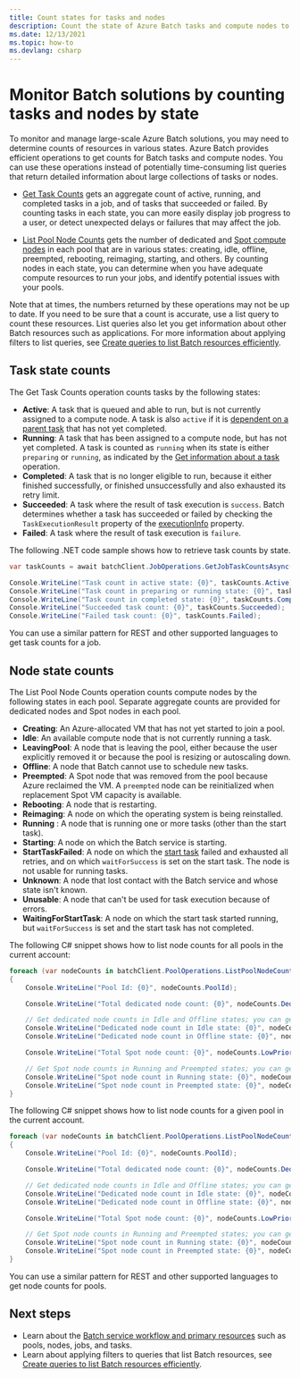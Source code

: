 ```yaml
---
title: Count states for tasks and nodes
description: Count the state of Azure Batch tasks and compute nodes to help manage and monitor Batch solutions.
ms.date: 12/13/2021
ms.topic: how-to
ms.devlang: csharp
---
```

# Monitor Batch solutions by counting tasks and nodes by state

To monitor and manage large-scale Azure Batch solutions, you may need to determine counts of resources in various states. Azure Batch provides efficient operations to get counts for Batch tasks and compute nodes. You can use these operations instead of potentially time-consuming list queries that return detailed information about large collections of tasks or nodes.

- [Get Task Counts](/rest/api/batchservice/job/gettaskcounts) gets an aggregate count of active, running, and completed tasks in a job, and of tasks that succeeded or failed. By counting tasks in each state, you can more easily display job progress to a user, or detect unexpected delays or failures that may affect the job.

- [List Pool Node Counts](/rest/api/batchservice/account/listpoolnodecounts) gets the number of dedicated and [Spot compute nodes](batch-spot-vms.md) in each pool that are in various states: creating, idle, offline, preempted, rebooting, reimaging, starting, and others. By counting nodes in each state, you can determine when you have adequate compute resources to run your jobs, and identify potential issues with your pools.

Note that at times, the numbers returned by these operations may not be up to date. If you need to be sure that a count is accurate, use a list query to count these resources. List queries also let you get information about other Batch resources such as applications. For more information about applying filters to list queries, see [Create queries to list Batch resources efficiently](batch-efficient-list-queries.md).

## Task state counts

The Get Task Counts operation counts tasks by the following states:

- **Active**: A task that is queued and able to run, but is not currently assigned to a compute node. A task is also `active` if it is [dependent on a parent task](batch-task-dependencies.md) that has not yet completed.
- **Running**: A task that has been assigned to a compute node, but has not yet completed. A task is counted as `running` when its state is either `preparing` or `running`, as indicated by the [Get information about a task](/rest/api/batchservice/task/get) operation.
- **Completed**: A task that is no longer eligible to run, because it either finished successfully, or finished unsuccessfully and also exhausted its retry limit.
- **Succeeded**: A task where the result of task execution is `success`. Batch determines whether a task has succeeded or failed by checking the `TaskExecutionResult` property of the [executionInfo](/rest/api/batchservice/task/get) property.
- **Failed**: A task where the result of task execution is `failure`.

The following .NET code sample shows how to retrieve task counts by state.

```csharp
var taskCounts = await batchClient.JobOperations.GetJobTaskCountsAsync("job-1");

Console.WriteLine("Task count in active state: {0}", taskCounts.Active);
Console.WriteLine("Task count in preparing or running state: {0}", taskCounts.Running);
Console.WriteLine("Task count in completed state: {0}", taskCounts.Completed);
Console.WriteLine("Succeeded task count: {0}", taskCounts.Succeeded);
Console.WriteLine("Failed task count: {0}", taskCounts.Failed);
```

You can use a similar pattern for REST and other supported languages to get task counts for a job.

## Node state counts

The List Pool Node Counts operation counts compute nodes by the following states in each pool. Separate aggregate counts are provided for dedicated nodes and Spot nodes in each pool.

- **Creating**: An Azure-allocated VM that has not yet started to join a pool.
- **Idle**: An available compute node that is not currently running a task.
- **LeavingPool**: A node that is leaving the pool, either because the user explicitly removed it or because the pool is resizing or autoscaling down.
- **Offline**: A node that Batch cannot use to schedule new tasks.
- **Preempted**: A Spot node that was removed from the pool because Azure reclaimed the VM. A `preempted` node can be reinitialized when replacement Spot VM capacity is available.
- **Rebooting**: A node that is restarting.
- **Reimaging**: A node on which the operating system is being reinstalled.
- **Running** : A node that is running one or more tasks (other than the start task).
- **Starting**: A node on which the Batch service is starting.
- **StartTaskFailed**: A node on which the [start task](/rest/api/batchservice/pool/add#starttask) failed and exhausted all retries, and on which `waitForSuccess` is set on the start task. The node is not usable for running tasks.
- **Unknown**: A node that lost contact with the Batch service and whose state isn't known.
- **Unusable**: A node that can't be used for task execution because of errors.
- **WaitingForStartTask**: A node on which the start task started running, but `waitForSuccess` is set and the start task has not completed.

The following C# snippet shows how to list node counts for all pools in the current account:

```csharp
foreach (var nodeCounts in batchClient.PoolOperations.ListPoolNodeCounts())
{
    Console.WriteLine("Pool Id: {0}", nodeCounts.PoolId);

    Console.WriteLine("Total dedicated node count: {0}", nodeCounts.Dedicated.Total);

    // Get dedicated node counts in Idle and Offline states; you can get additional states.
    Console.WriteLine("Dedicated node count in Idle state: {0}", nodeCounts.Dedicated.Idle);
    Console.WriteLine("Dedicated node count in Offline state: {0}", nodeCounts.Dedicated.Offline);

    Console.WriteLine("Total Spot node count: {0}", nodeCounts.LowPriority.Total);

    // Get Spot node counts in Running and Preempted states; you can get additional states.
    Console.WriteLine("Spot node count in Running state: {0}", nodeCounts.LowPriority.Running);
    Console.WriteLine("Spot node count in Preempted state: {0}", nodeCounts.LowPriority.Preempted);
}
```

The following C# snippet shows how to list node counts for a given pool in the current account.

```csharp
foreach (var nodeCounts in batchClient.PoolOperations.ListPoolNodeCounts(new ODATADetailLevel(filterClause: "poolId eq 'testpool'")))
{
    Console.WriteLine("Pool Id: {0}", nodeCounts.PoolId);

    Console.WriteLine("Total dedicated node count: {0}", nodeCounts.Dedicated.Total);

    // Get dedicated node counts in Idle and Offline states; you can get additional states.
    Console.WriteLine("Dedicated node count in Idle state: {0}", nodeCounts.Dedicated.Idle);
    Console.WriteLine("Dedicated node count in Offline state: {0}", nodeCounts.Dedicated.Offline);

    Console.WriteLine("Total Spot node count: {0}", nodeCounts.LowPriority.Total);

    // Get Spot node counts in Running and Preempted states; you can get additional states.
    Console.WriteLine("Spot node count in Running state: {0}", nodeCounts.LowPriority.Running);
    Console.WriteLine("Spot node count in Preempted state: {0}", nodeCounts.LowPriority.Preempted);
}
```

You can use a similar pattern for REST and other supported languages to get node counts for pools.

## Next steps

- Learn about the [Batch service workflow and primary resources](batch-service-workflow-features.md) such as pools, nodes, jobs, and tasks.
- Learn about applying filters to queries that list Batch resources, see [Create queries to list Batch resources efficiently](batch-efficient-list-queries.md).
